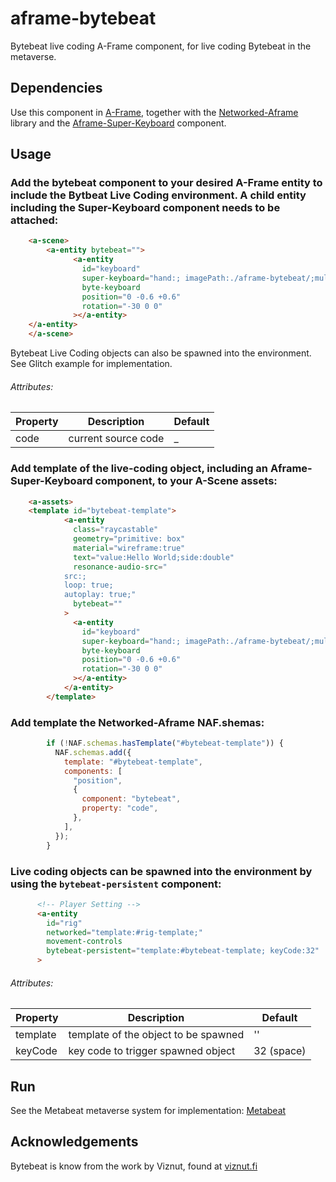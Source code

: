 # aframe-bytebeat

Bytebeat live coding A-Frame component, for live coding Bytebeat in the metaverse.


## Dependencies

Use this component in [A-Frame](https://aframe.io), together with the [Networked-Aframe](https://github.com/networked-aframe/networked-aframe) library and the [Aframe-Super-Keyboard](https://github.com/supermedium/aframe-super-keyboard) component.  

## Usage

### Add the bytebeat component to your desired A-Frame entity to include the Bytbeat Live Coding environment. A child entity including the Super-Keyboard component needs to be attached:

```html
    <a-scene>
        <a-entity bytebeat="">
              <a-entity
                id="keyboard"
                super-keyboard="hand:; imagePath:./aframe-bytebeat/;multipleInputs:true;align:center"
                byte-keyboard
                position="0 -0.6 +0.6"
                rotation="-30 0 0"
              ></a-entity>
	</a-entity>
    </a-scene>
```

Bytebeat Live Coding objects can also be spawned into the environment. See Glitch example for implementation.

###### Attributes:

| Property | Description | Default |
| ------------- | ------------- | ------------- |
| code | current source code  | _ |

### Add template of the live-coding object, including an Aframe-Super-Keyboard component, to your A-Scene assets:

```html
    <a-assets>
	<template id="bytebeat-template">
            <a-entity
              class="raycastable"
              geometry="primitive: box"
              material="wireframe:true"
              text="value:Hello World;side:double"
              resonance-audio-src="
            src:;
            loop: true;
            autoplay: true;"
              bytebeat=""
            >
              <a-entity
                id="keyboard"
                super-keyboard="hand:; imagePath:./aframe-bytebeat/;multipleInputs:true;align:center"
                byte-keyboard
                position="0 -0.6 +0.6"
                rotation="-30 0 0"
              ></a-entity>
            </a-entity>
        </template>
```

### Add template the Networked-Aframe NAF.shemas: 


```javascript
        if (!NAF.schemas.hasTemplate("#bytebeat-template")) {
          NAF.schemas.add({
            template: "#bytebeat-template",
            components: [
              "position",
              {
                component: "bytebeat",
                property: "code",
              },
            ],
          });
        }
```

### Live coding objects can be spawned into the environment by using the `bytebeat-persistent` component: 

```html
      <!-- Player Setting -->
      <a-entity
        id="rig"
        networked="template:#rig-template;"
        movement-controls
        bytebeat-persistent="template:#bytebeat-template; keyCode:32"
      >
```

###### Attributes:

| Property | Description | Default |
| ------------- | ------------- | ------------- |
| template | template of the object to be spawned  | '' |
| keyCode | key code to trigger spawned object  | 32 (space) |

## Run
See the Metabeat metaverse system for implementation: [Metabeat](https://github.com/AudioGroupCologne/Metabeat) 

## Acknowledgements

Bytebeat is know from the work by Viznut, found at [viznut.fi](http://viznut.fi/) 

